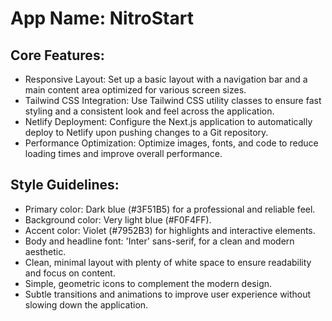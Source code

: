 # **App Name**: NitroStart

## Core Features:

- Responsive Layout: Set up a basic layout with a navigation bar and a main content area optimized for various screen sizes.
- Tailwind CSS Integration: Use Tailwind CSS utility classes to ensure fast styling and a consistent look and feel across the application.
- Netlify Deployment: Configure the Next.js application to automatically deploy to Netlify upon pushing changes to a Git repository.
- Performance Optimization: Optimize images, fonts, and code to reduce loading times and improve overall performance.

## Style Guidelines:

- Primary color: Dark blue (#3F51B5) for a professional and reliable feel.
- Background color: Very light blue (#F0F4FF).
- Accent color: Violet (#7952B3) for highlights and interactive elements.
- Body and headline font: 'Inter' sans-serif, for a clean and modern aesthetic.
- Clean, minimal layout with plenty of white space to ensure readability and focus on content.
- Simple, geometric icons to complement the modern design.
- Subtle transitions and animations to improve user experience without slowing down the application.
